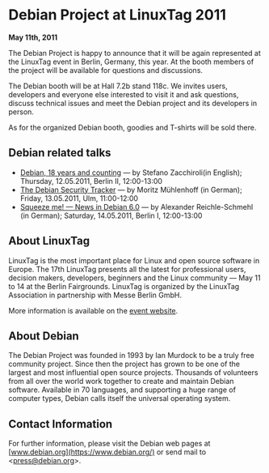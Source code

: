 
Debian Project at LinuxTag 2011
===============================


**May 11th, 2011**


The Debian Project is happy to announce that it will be again represented at the
LinuxTag event in Berlin, Germany, this year. At the booth
members of the project will be available for questions and discussions.


The Debian booth will be at Hall 7.2b stand 118c. We invites users,
developers and everyone else interested to visit it and ask questions,
discuss technical issues and meet the Debian project and its developers in person.


As for the organized Debian booth, goodies and T-shirts will be sold
there.


Debian related talks
--------------------


* [Debian,
 18 years and counting](http://www.linuxtag.org/2011/de/program/freies-vortragsprogramm/rednerliste/vortragsdetails.html?talkid=245) — by Stefano Zacchiroli(in English);
 Thursday, 12.05.2011, Berlin II, 12:00-13:00
* [The
 Debian Security Tracker](http://www.linuxtag.org/2011/en/program/free-conference/all-speakers/details.html?talkid=683) — by Moritz Mühlenhoff (in
 German); Friday, 13.05.2011, Ulm, 11:00-12:00
* [Squeeze
 me! — News in Debian 6.0](http://www.linuxtag.org/2011/en/program/free-conference/all-events/details.html?talkid=425) — by Alexander
 Reichle-Schmehl (in German); Saturday, 14.05.2011, Berlin I,
 12:00-13:00


About LinuxTag
--------------


LinuxTag is the most important place for Linux and open source software in
Europe. The 17th LinuxTag presents all the latest for professional users,
decision makers, developers, beginners and the Linux community — May 11 to 14
at the Berlin Fairgrounds. LinuxTag is organized by the LinuxTag Association
in partnership with Messe Berlin GmbH.




More information is available on the [event website](http://www.linuxtag.org/2011/en.html).



About Debian
------------



The Debian Project was founded in 1993 by Ian Murdock to be a truly free
community project. Since then the project has grown to be one of the largest
and most influential open source projects. Thousands of volunteers from all
over the world work together to create and maintain Debian software. Available
in 70 languages, and supporting a huge range of computer types, Debian calls
itself the universal operating system. 


Contact Information
-------------------


For further information, please visit the Debian web pages at
[www.debian.org](https://www.debian.org/) or send mail to
<[press@debian.org](mailto:press@debian.org)>.




